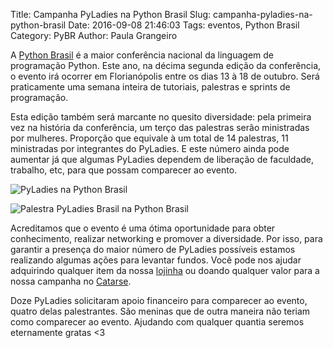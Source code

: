 Title: Campanha PyLadies na Python Brasil
Slug: campanha-pyladies-na-python-brasil
Date: 2016-09-08 21:46:03
Tags: eventos, Python Brasil
Category: PyBR
Author: Paula Grangeiro

A [Python Brasil](http://2016.pythonbrasil.org.br/) é a maior conferência nacional da linguagem de programação Python. Este ano, na décima segunda edição da conferência, o evento irá ocorrer em Florianópolis entre os dias 13 à 18 de outubro. Será praticamente uma semana inteira de tutoriais, palestras e sprints de programação.

Esta edição também será marcante no quesito diversidade: pela primeira vez na história da conferência, um terço das palestras serão ministradas por mulheres. Proporção que equivale à um total de 14 palestras, 11 ministradas por integrantes do PyLadies. E este número ainda pode aumentar já que algumas PyLadies dependem de liberação de faculdade, trabalho, etc, para que possam comparecer ao evento.

![PyLadies na Python Brasil]({filename}/images/campanha-pyladies-na-python-brasil/001.png)

![Palestra PyLadies Brasil na Python Brasil]({filename}/images/campanha-pyladies-na-python-brasil/002.png)

Acreditamos que o evento é uma ótima oportunidade para obter conhecimento, realizar networking e promover a diversidade. Por isso, para garantir a presença do maior número de PyLadies possíveis estamos realizando algumas ações para levantar fundos. Você pode nos ajudar adquirindo qualquer item da nossa [lojinha](http://pyladiesbrasil.iluria.com/) ou doando qualquer valor para a nossa campanha no [Catarse](https://www.catarse.me/pyladies_na_python_brasil_12).

Doze PyLadies solicitaram apoio financeiro para comparecer ao evento, quatro delas palestrantes. São meninas que de outra maneira não teriam como comparecer ao evento. Ajudando com qualquer quantia seremos eternamente gratas <3
